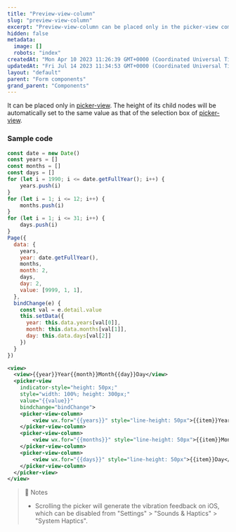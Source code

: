 ```yaml
---
title: "Preview-view-column"
slug: "preview-view-column"
excerpt: "Preview-view-column can be placed only in the picker-view component."
hidden: false
metadata: 
  image: []
  robots: "index"
createdAt: "Mon Apr 10 2023 11:26:39 GMT+0000 (Coordinated Universal Time)"
updatedAt: "Fri Jul 14 2023 11:34:53 GMT+0000 (Coordinated Universal Time)"
layout: "default"
parent: "Form components"
grand_parent: "Components"
---
```

It can be placed only in [picker-view](doc:picker-view). The height of its child nodes will be automatically set to the same value as that of the selection box of [picker-view](doc:picker-view).

### Sample code

```javascript JavaScript
const date = new Date()
const years = []
const months = []
const days = []
for (let i = 1990; i <= date.getFullYear(); i++) {
	years.push(i)
}
for (let i = 1; i <= 12; i++) {
	months.push(i)
}
for (let i = 1; i <= 31; i++) {
	days.push(i)
}
Page({
  data: {
    years,
    year: date.getFullYear(),
    months,
    month: 2,
    days,
    day: 2,
    value: [9999, 1, 1],
  },
  bindChange(e) {
    const val = e.detail.value
    this.setData({
      year: this.data.years[val[0]],
      month: this.data.months[val[1]],
      day: this.data.days[val[2]]
    })
  }
})

```
```xml WXML
<view>
  <view>{{year}}Year{{month}}Month{{day}}Day</view>
  <picker-view
    indicator-style="height: 50px;"
    style="width: 100%; height: 300px;"
    value="{{value}}"
    bindchange="bindChange">
    <picker-view-column>
    	<view wx.for="{{years}}" style="line-height: 50px">{{item}}Year</view>
    </picker-view-column>
    <picker-view-column>
    	<view wx.for="{{months}}" style="line-height: 50px">{{item}}Month</view>
    </picker-view-column>
    <picker-view-column>
    	<view wx.for="{{days}}" style="line-height: 50px">{{item}}Day</view>
    </picker-view-column>
  </picker-view>
</view>
```

> 📘 Notes
> 
> - Scrolling the picker will generate the vibration feedback on iOS, which can be disabled from "Settings" > "Sounds & Haptics" > "System Haptics".
